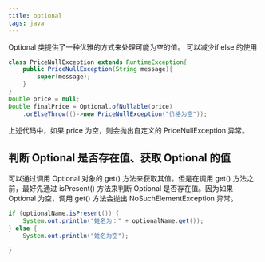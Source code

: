```yaml
---
title: optional
tags: java
---
```

Optional 类提供了一种优雅的方式来处理可能为空的值。
可以减少if else 的使用
``` java
class PriceNullException extends RuntimeException{
    public PriceNullException(String message){
        super(message);
    }
}
Double price = null;
Double finalPrice = Optional.ofNullable(price)
    .orElseThrow(()->new PriceNullException("价格为空"));

```
上述代码中，如果 price 为空，则会抛出自定义的 PriceNullException 异常。

## 判断 Optional 是否存在值、获取 Optional 的值
可以通过调用 Optional 对象的 get() 方法来获取其值。但是在调用 get() 方法之前，最好先通过 isPresent() 方法来判断 Optional 是否存在值。因为如果 Optional 为空，调用 get() 方法会抛出 NoSuchElementException 异常。
``` java
if (optionalName.isPresent()) {
    System.out.println("姓名为：" + optionalName.get());
} else {
    System.out.println("姓名为空");

}
```
